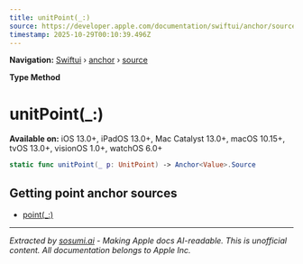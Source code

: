 ```yaml
---
title: unitPoint(_:)
source: https://developer.apple.com/documentation/swiftui/anchor/source/unitpoint(_:)
timestamp: 2025-10-29T00:10:39.496Z
---
```


**Navigation:** [Swiftui](/documentation/swiftui) › [anchor](/documentation/swiftui/anchor) › [source](/documentation/swiftui/anchor/source)

**Type Method**

# unitPoint(_:)

**Available on:** iOS 13.0+, iPadOS 13.0+, Mac Catalyst 13.0+, macOS 10.15+, tvOS 13.0+, visionOS 1.0+, watchOS 6.0+

```swift
static func unitPoint(_ p: UnitPoint) -> Anchor<Value>.Source
```

## Getting point anchor sources

- [point(_:)](/documentation/swiftui/anchor/source/point(_:))

---

*Extracted by [sosumi.ai](https://sosumi.ai) - Making Apple docs AI-readable.*
*This is unofficial content. All documentation belongs to Apple Inc.*
